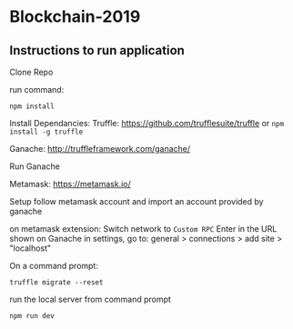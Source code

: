 # Blockchain-2019

## Instructions to run application
Clone Repo


run command:
```
npm install
```


Install Dependancies:
Truffle: https://github.com/trufflesuite/truffle or `npm install -g truffle`


Ganache: http://truffleframework.com/ganache/

Run Ganache


Metamask: https://metamask.io/

Setup follow metamask account
and import an account provided by ganache


on metamask extension:
Switch network to `Custom RPC`
Enter in the URL shown on Ganache
in settings, go to: general > connections > add site > "localhost"

On a command prompt:
```
truffle migrate --reset
```

run the local server from command prompt
```
npm run dev
```
